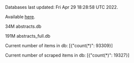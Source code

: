 Databases last updated: Fri Apr 29 18:28:58 UTC 2022. 

Available [here](https://github.com/cbeauhilton/ash-db/releases).


34M	abstracts.db

191M	abstracts_full.db

Current number of items in db:
[{"count(*)": 93309}]

Current number of scraped items in db:
[{"count(*)": 19327}]

